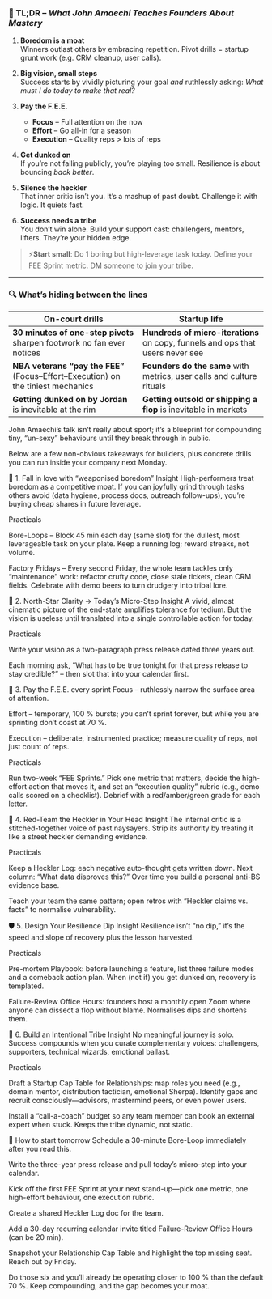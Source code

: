 ### 🧠 TL;DR – *What John Amaechi Teaches Founders About Mastery*

1. **Boredom is a moat**  
   Winners outlast others by embracing repetition. Pivot drills = startup grunt work (e.g. CRM cleanup, user calls).

2. **Big vision, small steps**  
   Success starts by vividly picturing your goal *and* ruthlessly asking: *What must I do today to make that real?*

3. **Pay the F.E.E.**
   - **Focus** – Full attention on the now  
   - **Effort** – Go all-in for a season  
   - **Execution** – Quality reps > lots of reps

4. **Get dunked on**  
   If you’re not failing publicly, you’re playing too small. Resilience is about bouncing *back better*.

5. **Silence the heckler**  
   That inner critic isn’t you. It’s a mashup of past doubt. Challenge it with logic. It quiets fast.

6. **Success needs a tribe**  
   You don’t win alone. Build your support cast: challengers, mentors, lifters. They’re your hidden edge.

> ⚡️**Start small**: Do 1 boring but high-leverage task today. Define your FEE Sprint metric. DM someone to join your tribe.

---
### 🔍 What’s hiding between the lines

| **On-court drills** | **Startup life** |
|---------------------|------------------|
| **30 minutes of one-step pivots** sharpen footwork no fan ever notices | **Hundreds of micro-iterations** on copy, funnels and ops that users never see |
| **NBA veterans “pay the FEE”** (Focus–Effort–Execution) on the tiniest mechanics | **Founders do the same** with metrics, user calls and culture rituals |
| **Getting dunked on by Jordan** is inevitable at the rim | **Getting outsold or shipping a flop** is inevitable in markets |

John Amaechi’s talk isn’t really about sport; it’s a blueprint for compounding tiny, “un-sexy” behaviours until they break through in public.

Below are a few non-obvious takeaways for builders, plus concrete drills you can run inside your company next Monday.

🧠 1. Fall in love with “weaponised boredom”
Insight
High-performers treat boredom as a competitive moat. If you can joyfully grind through tasks others avoid (data hygiene, process docs, outreach follow-ups), you’re buying cheap shares in future leverage.

Practicals

Bore-Loops – Block 45 min each day (same slot) for the dullest, most leverageable task on your plate. Keep a running log; reward streaks, not volume.

Factory Fridays – Every second Friday, the whole team tackles only “maintenance” work: refactor crufty code, close stale tickets, clean CRM fields. Celebrate with demo beers to turn drudgery into tribal lore.

🎯 2. North-Star Clarity → Today’s Micro-Step
Insight
A vivid, almost cinematic picture of the end-state amplifies tolerance for tedium. But the vision is useless until translated into a single controllable action for today.

Practicals

Write your vision as a two-paragraph press release dated three years out.

Each morning ask, “What has to be true tonight for that press release to stay credible?” – then slot that into your calendar first.

💸 3. Pay the F.E.E. every sprint
Focus – ruthlessly narrow the surface area of attention.

Effort – temporary, 100 % bursts; you can’t sprint forever, but while you are sprinting don’t coast at 70 %.

Execution – deliberate, instrumented practice; measure quality of reps, not just count of reps.

Practicals

Run two-week “FEE Sprints.” Pick one metric that matters, decide the high-effort action that moves it, and set an “execution quality” rubric (e.g., demo calls scored on a checklist). Debrief with a red/amber/green grade for each letter.

🥊 4. Red-Team the Heckler in Your Head
Insight
The internal critic is a stitched-together voice of past naysayers. Strip its authority by treating it like a street heckler demanding evidence.

Practicals

Keep a Heckler Log: each negative auto-thought gets written down. Next column: “What data disproves this?” Over time you build a personal anti-BS evidence base.

Teach your team the same pattern; open retros with “Heckler claims vs. facts” to normalise vulnerability.

🛡️ 5. Design Your Resilience Dip
Insight
Resilience isn’t “no dip,” it’s the speed and slope of recovery plus the lesson harvested.

Practicals

Pre-mortem Playbook: before launching a feature, list three failure modes and a comeback action plan. When (not if) you get dunked on, recovery is templated.

Failure-Review Office Hours: founders host a monthly open Zoom where anyone can dissect a flop without blame. Normalises dips and shortens them.

🤝 6. Build an Intentional Tribe
Insight
No meaningful journey is solo. Success compounds when you curate complementary voices: challengers, supporters, technical wizards, emotional ballast.

Practicals

Draft a Startup Cap Table for Relationships: map roles you need (e.g., domain mentor, distribution tactician, emotional Sherpa). Identify gaps and recruit consciously—advisors, mastermind peers, or even power users.

Install a “call-a-coach” budget so any team member can book an external expert when stuck. Keeps the tribe dynamic, not static.

🚀 How to start tomorrow
Schedule a 30-minute Bore-Loop immediately after you read this.

Write the three-year press release and pull today’s micro-step into your calendar.

Kick off the first FEE Sprint at your next stand-up—pick one metric, one high-effort behaviour, one execution rubric.

Create a shared Heckler Log doc for the team.

Add a 30-day recurring calendar invite titled Failure-Review Office Hours (can be 20 min).

Snapshot your Relationship Cap Table and highlight the top missing seat. Reach out by Friday.

Do those six and you’ll already be operating closer to 100 % than the default 70 %. Keep compounding, and the gap becomes your moat.




